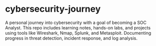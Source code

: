 # cybersecurity-journey
A personal journey into cybersecurity with a goal of becoming a SOC Analyst. This repo includes learning notes, hands-on labs, and projects using tools like Wireshark, Nmap, Splunk, and Metasploit. Documenting progress in threat detection, incident response, and log analysis.
